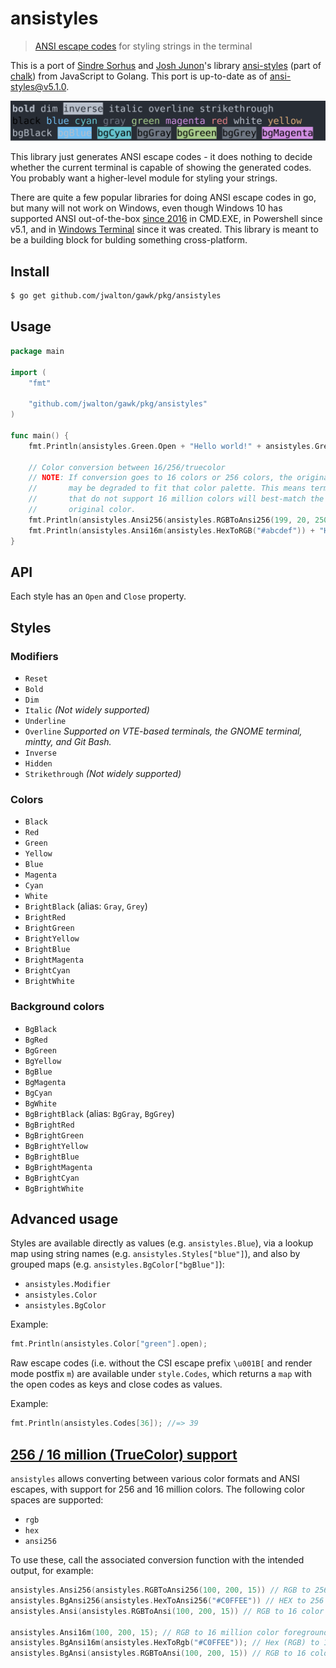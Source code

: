 # ansistyles

> [ANSI escape codes](https://en.wikipedia.org/wiki/ANSI_escape_code#Colors_and_Styles) for styling strings in the terminal

This is a port of [Sindre Sorhus](https://github.com/sindresorhus) and [Josh Junon](https://github.com/qix-)'s library [ansi-styles](https://github.com/chalk/ansi-styles) (part of [chalk](https://github.com/chalk/chalk)) from JavaScript to Golang.  This port is up-to-date as of ansi-styles@v5.1.0.

<img src="screenshot.svg" width="900">

This library just generates ANSI escape codes - it does nothing to decide whether the current terminal is capable of showing the generated codes.  You probably want a higher-level module for styling your strings.

There are quite a few popular libraries for doing ANSI escape codes in go, but many will not work on Windows, even though Windows 10 has supported ANSI out-of-the-box [since 2016](https://en.wikipedia.org/wiki/ANSI_escape_code#DOS,_OS/2,_and_Windows) in CMD.EXE, in Powershell since v5.1, and in [Windows Terminal](https://github.com/Microsoft/Terminal) since it was created.  This library is meant to be a building block for bulding something cross-platform.

## Install

```sh
$ go get github.com/jwalton/gawk/pkg/ansistyles
```

## Usage

```go
package main

import (
    "fmt"

    "github.com/jwalton/gawk/pkg/ansistyles"
)

func main() {
    fmt.Println(ansistyles.Green.Open + "Hello world!" + ansistyles.Green.Close)

    // Color conversion between 16/256/truecolor
    // NOTE: If conversion goes to 16 colors or 256 colors, the original color
    //       may be degraded to fit that color palette. This means terminals
    //       that do not support 16 million colors will best-match the
    //       original color.
    fmt.Println(ansistyles.Ansi256(ansistyles.RGBToAnsi256(199, 20, 250)) + "Hello World" + ansistyles.Close)
    fmt.Println(ansistyles.Ansi16m(ansistyles.HexToRGB("#abcdef")) + "Hello World" + ansistyles.Close)
}
```

## API

Each style has an `Open` and `Close` property.

## Styles

### Modifiers

- `Reset`
- `Bold`
- `Dim`
- `Italic` _(Not widely supported)_
- `Underline`
- `Overline` _Supported on VTE-based terminals, the GNOME terminal, mintty, and Git Bash._
- `Inverse`
- `Hidden`
- `Strikethrough` _(Not widely supported)_

### Colors

- `Black`
- `Red`
- `Green`
- `Yellow`
- `Blue`
- `Magenta`
- `Cyan`
- `White`
- `BrightBlack` (alias: `Gray`, `Grey`)
- `BrightRed`
- `BrightGreen`
- `BrightYellow`
- `BrightBlue`
- `BrightMagenta`
- `BrightCyan`
- `BrightWhite`

### Background colors

- `BgBlack`
- `BgRed`
- `BgGreen`
- `BgYellow`
- `BgBlue`
- `BgMagenta`
- `BgCyan`
- `BgWhite`
- `BgBrightBlack` (alias: `BgGray`, `BgGrey`)
- `BgBrightRed`
- `BgBrightGreen`
- `BgBrightYellow`
- `BgBrightBlue`
- `BgBrightMagenta`
- `BgBrightCyan`
- `BgBrightWhite`

## Advanced usage

Styles are available directly as values (e.g. `ansistyles.Blue`), via a lookup map using string names (e.g. `ansistyles.Styles["blue"]`), and also by grouped maps (e.g. `ansistyles.BgColor["bgBlue"]`):

- `ansistyles.Modifier`
- `ansistyles.Color`
- `ansistyles.BgColor`

Example:

```go
fmt.Println(ansistyles.Color["green"].open);
```

Raw escape codes (i.e. without the CSI escape prefix `\u001B[` and render mode postfix `m`) are available under `style.Codes`, which returns a `map` with the open codes as keys and close codes as values.

Example:

```go
fmt.Println(ansistyles.Codes[36]); //=> 39
```

## [256 / 16 million (TrueColor) support](https://gist.github.com/XVilka/8346728)

`ansistyles` allows converting between various color formats and ANSI escapes, with support for 256 and 16 million colors.  The following color spaces are supported:

- `rgb`
- `hex`
- `ansi256`

To use these, call the associated conversion function with the intended output, for example:

```go
ansistyles.Ansi256(ansistyles.RGBToAnsi256(100, 200, 15)) // RGB to 256 color ansi foreground code
ansistyles.BgAnsi256(ansistyles.HexToAnsi256("#C0FFEE")) // HEX to 256 color ansi foreground code
ansistyles.Ansi(ansistyles.RGBToAnsi(100, 200, 15)) // RGB to 16 color ansi foreground code

ansistyles.Ansi16m(100, 200, 15); // RGB to 16 million color foreground code
ansistyles.BgAnsi16m(ansistyles.HexToRgb("#C0FFEE")); // Hex (RGB) to 16 million color foreground code
ansistyles.BgAnsi(ansistyles.RGBToAnsi(100, 200, 15)) // RGB to 16 color ansi background code
```
